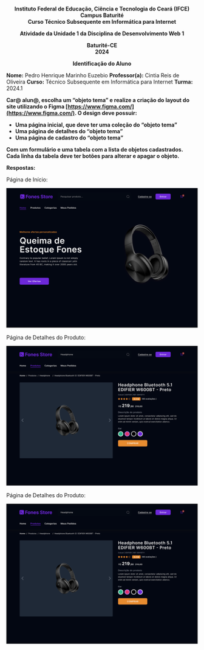 <p align="center">
  <strong>
    Instituto Federal de Educação, Ciência e Tecnologia do Ceará (IFCE) <br>
    Campus Baturité <br>
    Curso Técnico Subsequente em Informática para Internet
  </strong>
</p>

<p align="center">
  <strong>
    Atividade da Unidade 1 da Disciplina de Desenvolvimento Web 1
  </strong>
</p>

<p align="center">
  <strong>
    Baturité-CE <br>
    2024
  </strong>
</p>

<p align="center">
  <strong>
    Identificação do Aluno
  </strong>
</p>

**Nome:** Pedro Henrique Marinho Euzebio
**Professor(a):** Cintia Reis de Oliveira
**Curso:** Técnico Subsequente em Informática para Internet
**Turma:** 2024.1

**Car@ alun@, escolha um “objeto tema” e realize a criação do layout do site utilizando o Figma [https://www.figma.com/](https://www.figma.com/). O design deve possuir:**

- **Uma página inicial, que deve ter uma coleção do “objeto tema”**
- **Uma página de detalhes do “objeto tema”**
- **Uma página de cadastro do “objeto tema”**

**Com um formulário e uma tabela com a lista de objetos cadastrados. Cada linha da tabela deve ter botões para alterar e apagar o objeto.**

**Respostas:**

Página de Início:

![](./atividade-pagina-de-inicio.png)

Página de Detalhes do Produto:

![](./atividade-pagina-de-detalhes-do-produto.png)

Página de Detalhes do Produto:

![](./atividade-pagina-de-detalhes-do-produto.png)
